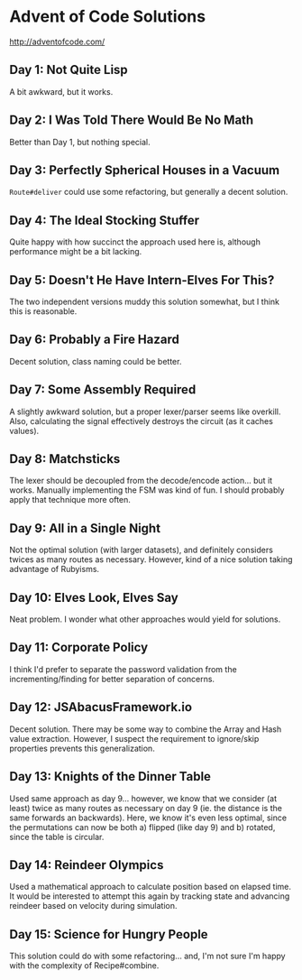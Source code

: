 # Advent of Code Solutions

http://adventofcode.com/

## Day 1: Not Quite Lisp

A bit awkward, but it works.

## Day 2: I Was Told There Would Be No Math

Better than Day 1, but nothing special.

## Day 3: Perfectly Spherical Houses in a Vacuum

`Route#deliver` could use some refactoring, but generally a decent solution.

## Day 4: The Ideal Stocking Stuffer

Quite happy with how succinct the approach used here is, although performance might be a bit lacking.

## Day 5: Doesn't He Have Intern-Elves For This?

The two independent versions muddy this solution somewhat, but I think this is reasonable.

## Day 6: Probably a Fire Hazard

Decent solution, class naming could be better.

## Day 7: Some Assembly Required

A slightly awkward solution, but a proper lexer/parser seems like overkill.
Also, calculating the signal effectively destroys the circuit (as it caches values).

## Day 8: Matchsticks

The lexer should be decoupled from the decode/encode action... but it works.
Manually implementing the FSM was kind of fun. I should probably apply that technique more often.

## Day 9: All in a Single Night

Not the optimal solution (with larger datasets), and definitely considers twices as many routes as necessary.
However, kind of a nice solution taking advantage of Rubyisms.

## Day 10: Elves Look, Elves Say

Neat problem. I wonder what other approaches would yield for solutions.

## Day 11: Corporate Policy

I think I'd prefer to separate the password validation from the incrementing/finding for better separation of concerns.

## Day 12: JSAbacusFramework.io

Decent solution. There may be some way to combine the Array and Hash value extraction.
However, I suspect the requirement to ignore/skip properties prevents this generalization.

## Day 13: Knights of the Dinner Table

Used same approach as day 9... however, we know that we consider (at least) twice as many routes as necessary on day 9
(ie. the distance is the same forwards an backwards). Here, we know it's even less optimal, since the permutations can
now be both a) flipped (like day 9) and b) rotated, since the table is circular.

## Day 14: Reindeer Olympics

Used a mathematical approach to calculate position based on elapsed time. It would be interested to attempt this again
by tracking state and advancing reindeer based on velocity during simulation.

## Day 15: Science for Hungry People

This solution could do with some refactoring... and, I'm not sure I'm happy with the complexity of Recipe#combine.
